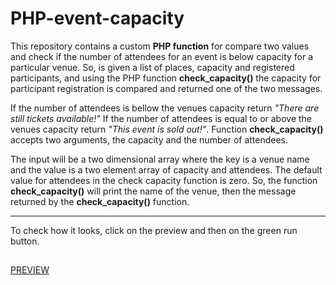 # PHP-event-capacity
This repository contains a custom **PHP function** for compare two values and check if the number of attendees for an event is below capacity for a particular venue. So, is given a list of places, capacity and registered participants, and using the PHP function **check_capacity()** the capacity for participant registration is compared and returned one of the two messages. 

If the number of attendees is bellow the venues capacity return _"There are still tickets available!"_ If the number of attendees is equal to or above the venues capacity return _"This event is sold out!"_.  Function **check_capacity()** accepts two arguments, the capacity and the number of attendees. 

The input will be a two dimensional array where the key is a venue name and the value is a two element array of capacity and attendees. The default value for attendees in the check capacity function is zero. So, the function **check_capacity()** will print the name of the venue, then the message returned by the **check_capacity()** function.

---

To check how it looks, click on the preview and then on the green run button.
##
[PREVIEW](https://replit.com/@MirnesGlamocic/PHP-function-event-capacity?v=1#index.php)
